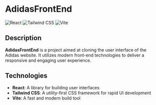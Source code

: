 # AdidasFrontEnd

![React](https://img.shields.io/badge/React-61DAFB?style=for-the-badge&logo=react&logoColor=black)
![Tailwind CSS](https://img.shields.io/badge/Tailwind%20CSS-06B6D4?style=for-the-badge&logo=tailwindcss&logoColor=white)
![Vite](https://img.shields.io/badge/Vite-64B2E0?style=for-the-badge&logo=vite&logoColor=white)

## Description

**AdidasFrontEnd** is a project aimed at cloning the user interface of the Adidas website. It utilizes modern front-end technologies to deliver a responsive and engaging user experience.

## Technologies

- **React**: A library for building user interfaces
- **Tailwind CSS**: A utility-first CSS framework for rapid UI development
- **Vite**: A fast and modern build tool
